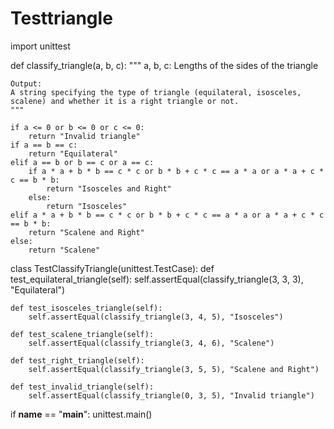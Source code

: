 # Testtriangle
import unittest


def classify_triangle(a, b, c):
    """
    a, b, c: Lengths of the sides of the triangle

    Output:
    A string specifying the type of triangle (equilateral, isosceles, scalene) and whether it is a right triangle or not.
    """

    if a <= 0 or b <= 0 or c <= 0:
        return "Invalid triangle"
    if a == b == c:
        return "Equilateral"
    elif a == b or b == c or a == c:
        if a * a + b * b == c * c or b * b + c * c == a * a or a * a + c * c == b * b:
            return "Isosceles and Right"
        else:
            return "Isosceles"
    elif a * a + b * b == c * c or b * b + c * c == a * a or a * a + c * c == b * b:
        return "Scalene and Right"
    else:
        return "Scalene"


class TestClassifyTriangle(unittest.TestCase):
    def test_equilateral_triangle(self):
        self.assertEqual(classify_triangle(3, 3, 3), "Equilateral")

    def test_isosceles_triangle(self):
        self.assertEqual(classify_triangle(3, 4, 5), "Isosceles")

    def test_scalene_triangle(self):
        self.assertEqual(classify_triangle(3, 4, 6), "Scalene")

    def test_right_triangle(self):
        self.assertEqual(classify_triangle(3, 5, 5), "Scalene and Right")

    def test_invalid_triangle(self):
        self.assertEqual(classify_triangle(0, 3, 5), "Invalid triangle")


if __name__ == "__main__":
    unittest.main()
